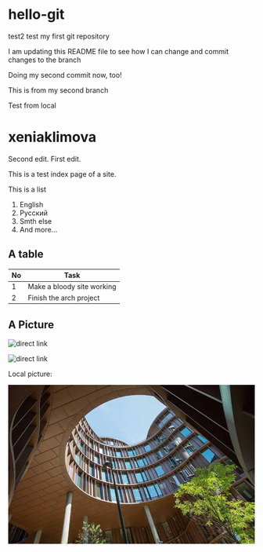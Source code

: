 # hello-git

test2
test
my first git repository

I am updating this README file to see how I can change and commit changes to the branch

Doing my second commit now, too!

This is from my second branch

Test from local

xeniaklimova
==============

Second edit.
First edit.

This is a test index page of a site.

This is a list

1. English
2. Русский
2. Smth else
2. And more...

A table
--------


No  |  Task
----|----------------
1   | Make a bloody site working
2   | Finish the arch project


A Picture
-----------

![direct link](https://media.architecturaldigest.com/photos/5716abe5d207ea4e41a3207b/master/w_1920%2Cc_limit/scottish-castles-01.jpg)


![direct link](https://i.pinimg.com/originals/b9/0e/06/b90e06db8424c26d832ebc980d5fdaa7.jpg)


Local picture:


![Axel towers](pics/axel_towers.jpg)

